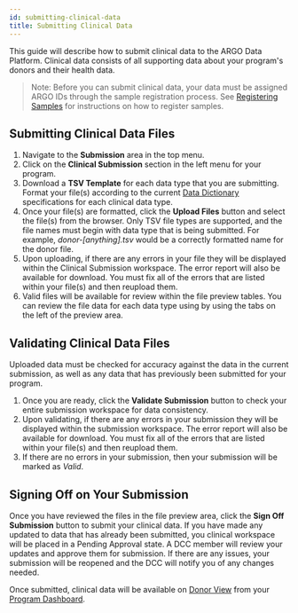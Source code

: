 ```yaml
---
id: submitting-clinical-data
title: Submitting Clinical Data
---
```

This guide will describe how to submit clinical data to the ARGO Data Platform. Clinical data consists of all supporting data about your program's donors and their health data.

> Note: Before you can submit clinical data, your data must be assigned ARGO IDs through the sample registration process. See [Registering Samples](registering-samples) for instructions on how to register samples.

## Submitting Clinical Data Files
1. Navigate to the **Submission** area in the top menu.
1. Click on the **Clinical Submission** section in the left menu for your program.
1. Download a **TSV Template** for each data type that you are submitting. Format your file(s) according to the current [Data Dictionary](/dictionary) specifications for each clinical data type.
1. Once your file(s) are formatted, click the **Upload Files** button and select the file(s) from the browser. Only TSV file types are supported, and the file names must begin with data type that is being submitted.  For example, _donor-[anything].tsv_ would be a correctly formatted name for the donor file.
1. Upon uploading, if there are any errors in your file they will be displayed within the Clinical Submission workspace. The error report will also be available for download. You must fix all of the errors that are listed within your file(s) and then reupload them.
1. Valid files will be available for review within the file preview tables. You can review the file data for each data type using by using the tabs on the left of the preview area.

## Validating Clinical Data Files
Uploaded data must be checked for accuracy against the data in the current submission, as well as any data that has previously been submitted for your program.

1. Once you are ready, click the **Validate Submission** button to check your entire submission workspace for data consistency.
1. Upon validating, if there are any errors in your submission they will be displayed within the submission workspace. The error report will also be available for download. You must fix all of the errors that are listed within your file(s) and then reupload them.
1.  If there are no errors in your submission, then your submission will be marked as _Valid_.


## Signing Off on Your Submission
Once you have reviewed the files in the file preview area, click the **Sign Off Submission** button to submit your clinical data. If you have made any updated to data that has already been submitted, you clinical workspace will be placed in a Pending Approval state.  A DCC member will review your updates and approve them for submission.  If there are any issues, your submission will be reopened and the DCC will notify you of any changes needed.

Once submitted, clinical data will be available on [Donor View]() from your [Program Dashboard](/docs/submitted-data).
